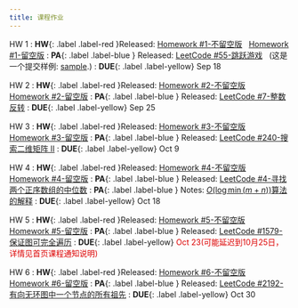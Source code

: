 ```yaml
---
title: 课程作业
---
```


HW 1
:  **HW**{: .label .label-red }Released: [Homework #1-不留空版](https://basics.sjtu.edu.cn/~yangqizhe/pdf/algo2024w/homework/Algo-hw1-noblank.pdf) &nbsp; [Homework #1-留空版](https://basics.sjtu.edu.cn/~yangqizhe/pdf/algo2024w/homework/Algo-hw1-blank.pdf)
:  **PA**{: .label .label-blue } Released: [LeetCode #55-跳跃游戏](https://leetcode.cn/problems/jump-game/) &nbsp; (这是一个提交样例: [sample](https://basics.sjtu.edu.cn/~yangqizhe/pdf/algo2023w/homework/sample.pdf).)
:  **DUE**{: .label .label-yellow} Sep 18

HW 2
:  **HW**{: .label .label-red }Released: [Homework #2-不留空版](https://basics.sjtu.edu.cn/~yangqizhe/pdf/algo2024w/homework/Algo-hw2-noblank.pdf) &nbsp; [Homework #2-留空版](https://basics.sjtu.edu.cn/~yangqizhe/pdf/algo2024w/homework/Algo-hw2-blank.pdf)
:  **PA**{: .label .label-blue } Released: [LeetCode #7-整数反转](https://leetcode.cn/problems/reverse-integer/) 
:  **DUE**{: .label .label-yellow} Sep 25

HW 3
:  **HW**{: .label .label-red }Released: [Homework #3-不留空版](https://basics.sjtu.edu.cn/~yangqizhe/pdf/algo2024w/homework/Algo-hw3-noblank.pdf) &nbsp; [Homework #3-留空版](https://basics.sjtu.edu.cn/~yangqizhe/pdf/algo2024w/homework/Algo-hw3-blank.pdf)
:  **PA**{: .label .label-blue } Released: [LeetCode #240-搜索二维矩阵 II](https://leetcode.cn/problems/search-a-2d-matrix-ii/) 
:  **DUE**{: .label .label-yellow} Oct 9

HW 4
:  **HW**{: .label .label-red }Released: [Homework #4-不留空版](https://basics.sjtu.edu.cn/~yangqizhe/pdf/algo2024w/homework/Algo-hw4-noblank.pdf) &nbsp; [Homework #4-留空版](https://basics.sjtu.edu.cn/~yangqizhe/pdf/algo2024w/homework/Algo-hw4-blank.pdf)
:  **PA**{: .label .label-blue } Released: [LeetCode #4-寻找两个正序数组的中位数](https://leetcode.cn/problems/median-of-two-sorted-arrays/) 
:  **PA**{: .label .label-blue } Notes: [$O(\log \min(m+n))$算法的解释](https://basics.sjtu.edu.cn/~yangqizhe/pdf/algo2024w/homework/Median.pdf) 
:  **DUE**{: .label .label-yellow} Oct 18

HW 5
:  **HW**{: .label .label-red }Released: [Homework #5-不留空版](https://basics.sjtu.edu.cn/~yangqizhe/pdf/algo2024w/homework/Algo-hw5-noblank.pdf) &nbsp; [Homework #5-留空版](https://basics.sjtu.edu.cn/~yangqizhe/pdf/algo2024w/homework/Algo-hw5-blank.pdf)
:  **PA**{: .label .label-blue } Released: [LeetCode #1579-保证图可完全遍历](https://leetcode.cn/problems/remove-max-number-of-edges-to-keep-graph-fully-traversable/) 
:  **DUE**{: .label .label-yellow} <font color="#dd0000">Oct 23(可能延迟到10月25日，详情见首页课程通知说明)</font>

HW 6
:  **HW**{: .label .label-red }Released: [Homework #6-不留空版](https://basics.sjtu.edu.cn/~yangqizhe/pdf/algo2024w/homework/Algo-hw6-noblank.pdf) &nbsp; [Homework #6-留空版](https://basics.sjtu.edu.cn/~yangqizhe/pdf/algo2024w/homework/Algo-hw6-blank.pdf)
:  **PA**{: .label .label-blue } Released: [LeetCode #2192-有向无环图中一个节点的所有祖先](https://leetcode.cn/problems/all-ancestors-of-a-node-in-a-directed-acyclic-graph/) 
:  **DUE**{: .label .label-yellow} Oct 30